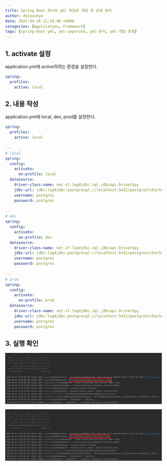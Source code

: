 ```yaml
---
title: Spring Boot 하나의 yml 파일로 개발 및 운영 분리
author: dejavuhyo
date: 2022-04-26 11:10:00 +0900
categories: [Application, Framework]
tags: [spring-boot-yml, yml-separate, yml-분리, yml-개발-운영]
---
```


## 1. activate 설정
application.yml에 active하려는 환경을 설정한다.

```yml
spring:
  profiles:
    active: local
```

## 2. 내용 작성
application.yml에 local, dev, prod를 설정한다.

```yml
spring:
  profiles:
    active: local

---
# local
spring:
  config:
    activate:
      on-profile: local
  datasource:
    driver-class-name: net.sf.log4jdbc.sql.jdbcapi.DriverSpy
    jdbc-url: jdbc:log4jdbc:postgresql://localhost:5432/postgres?charSet=UTF-8
    username: postgres
    password: postgres

---
# dev
spring:
  config:
    activate:
      on-profile: dev
  datasource:
    driver-class-name: net.sf.log4jdbc.sql.jdbcapi.DriverSpy
    jdbc-url: jdbc:log4jdbc:postgresql://localhost:5432/postgres?charSet=UTF-8
    username: postgres
    password: postgres

---
# prod
spring:
  config:
    activate:
      on-profile: prod
  datasource:
    driver-class-name: net.sf.log4jdbc.sql.jdbcapi.DriverSpy
    jdbc-url: jdbc:log4jdbc:postgresql://localhost:5432/postgres?charSet=UTF-8
    username: postgres
    password: postgres
```

## 3. 실행 확인

![local](/assets/img/2022-04-26-spring-boot-separating-one-yml-file/local.png)

![dev](/assets/img/2022-04-26-spring-boot-separating-one-yml-file/dev.png)
